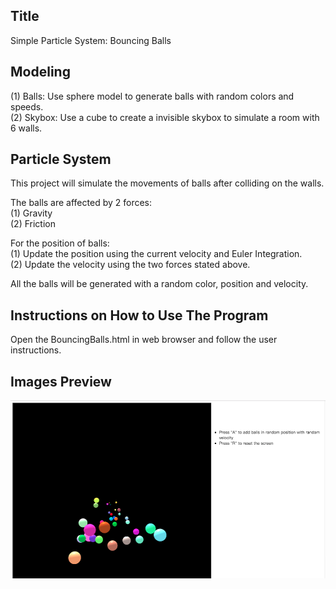 
## Title
Simple Particle System: Bouncing Balls

## Modeling
(1) Balls: Use sphere model to generate balls with random colors and speeds. </br>
(2) Skybox: Use a cube to create a invisible skybox to simulate a room with 6 walls. </br>

## Particle System
This project will simulate the movements of balls after colliding on the walls. </br>

The balls are affected by 2 forces: </br>
(1) Gravity </br>
(2) Friction </br>

For the position of balls:</br>
(1) Update the position using the current velocity and Euler Integration. </br>
(2) Update the velocity using the two forces stated above.</br>

All the balls will be generated with a random color, position and velocity.</br>

## Instructions on How to Use The Program
Open the BouncingBalls.html in web browser and follow the user instructions.</br>

## Images Preview
![](image/balls.png)

